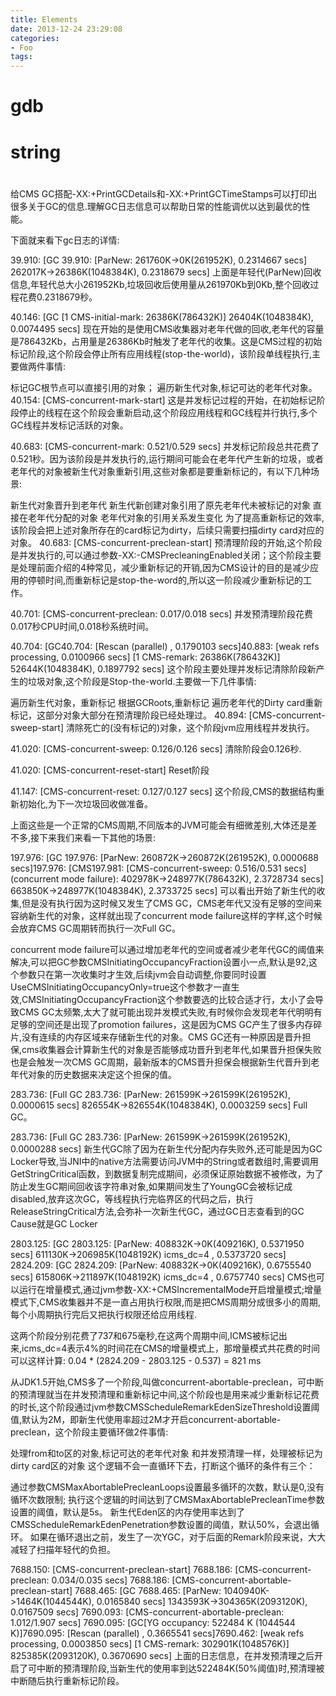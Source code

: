 ```yaml
---
title: Elements
date: 2013-12-24 23:29:08
categories:
- Foo
tags:
---
```


# gdb
# string 
# 


给CMS GC搭配-XX:+PrintGCDetails和-XX:+PrintGCTimeStamps可以打印出很多关于GC的信息.理解GC日志信息可以帮助日常的性能调优以达到最优的性能。

下面就来看下gc日志的详情:

39.910: [GC 39.910: [ParNew: 261760K->0K(261952K), 0.2314667 secs] 262017K->26386K(1048384K), 0.2318679 secs]
上面是年轻代(ParNew)回收信息,年轻代总大小261952Kb,垃圾回收后使用量从261970Kb到0Kb,整个回收过程花费0.2318679秒。

40.146: [GC [1 CMS-initial-mark: 26386K(786432K)] 26404K(1048384K), 0.0074495 secs]
现在开始的是使用CMS收集器对老年代做的回收,老年代的容量是786432Kb，占用量是26386Kb时触发了老年代的收集。这是CMS过程的初始标记阶段,这个阶段会停止所有应用线程(stop-the-world)，该阶段单线程执行,主要做两件事情:

标记GC根节点可以直接引用的对象；
遍历新生代对象,标记可达的老年代对象。
40.154: [CMS-concurrent-mark-start]
这是并发标记过程的开始，在初始标记阶段停止的线程在这个阶段会重新启动,这个阶段应用线程和GC线程并行执行,多个GC线程并发标记活跃的对象。

40.683: [CMS-concurrent-mark: 0.521/0.529 secs]
并发标记阶段总共花费了0.521秒。因为该阶段是并发执行的,运行期间可能会在老年代产生新的垃圾，或者老年代的对象被新生代对象重新引用,这些对象都是要重新标记的，有以下几种场景:

新生代对象晋升到老年代
新生代新创建对象引用了原先老年代未被标记的对象
直接在老年代分配的对象
老年代对象的引用关系发生变化
为了提高重新标记的效率,该阶段会把上述对象所存在的card标记为dirty，后续只需要扫描dirty card对应的对象。
40.683: [CMS-concurrent-preclean-start]
预清理阶段的开始,这个阶段是并发执行的,可以通过参数-XX:-CMSPrecleaningEnabled关闭；这个阶段主要是处理前面介绍的4种常见，减少重新标记的开销,因为CMS设计的目的是减少应用的停顿时间,而重新标记是stop-the-word的,所以这一阶段减少重新标记的工作。

40.701: [CMS-concurrent-preclean: 0.017/0.018 secs]
并发预清理阶段花费0.017秒CPU时间,0.018秒系统时间。

40.704: [GC40.704: [Rescan (parallel) , 0.1790103 secs]40.883: [weak refs processing, 0.0100966 secs] [1 CMS-remark: 26386K(786432K)] 52644K(1048384K), 0.1897792 secs]
这个阶段主要处理并发标记清除阶段新产生的垃圾对象,这个阶段是Stop-the-world.主要做一下几件事情:

遍历新生代对象，重新标记
根据GCRoots,重新标记
遍历老年代的Dirty card重新标记，这部分对象大部分在预清理阶段已经处理过。
40.894: [CMS-concurrent-sweep-start]
清除死亡的(没有标记的)对象，这个阶段jvm应用线程并发执行。

41.020: [CMS-concurrent-sweep: 0.126/0.126 secs]
清除阶段会0.126秒.

41.020: [CMS-concurrent-reset-start]
Reset阶段

41.147: [CMS-concurrent-reset: 0.127/0.127 secs]
这个阶段,CMS的数据结构重新初始化,为下一次垃圾回收做准备。

上面这些是一个正常的CMS周期,不同版本的JVM可能会有细微差别,大体还是差不多,接下来我们来看一下其他的场景:

197.976: [GC 197.976: [ParNew: 260872K->260872K(261952K), 0.0000688 secs]197.976: [CMS197.981: [CMS-concurrent-sweep: 0.516/0.531 secs]
(concurrent mode failure): 402978K->248977K(786432K), 2.3728734 secs] 663850K->248977K(1048384K), 2.3733725 secs]
可以看出开始了新生代的收集,但是没有执行因为这时候又发生了CMS GC，CMS老年代又没有足够的空间来容纳新生代的对象，这样就出现了concurrent mode failure这样的字样,这个时候会放弃CMS GC周期转而执行一次Full GC。

concurrent mode failure可以通过增加老年代的空间或者减少老年代GC的阈值来解决,可以把GC参数CMSInitiatingOccupancyFraction设置小一点,默认是92,这个参数只在第一次收集时才生效,后续jvm会自动调整,你要同时设置UseCMSInitiatingOccupancyOnly=true这个参数才一直生效,CMSInitiatingOccupancyFraction这个参数要选的比较合适才行，太小了会导致CMS GC太频繁,太大了就可能出现并发模式失败,有时候你会发现老年代明明有足够的空间还是出现了promotion failures，这是因为CMS GC产生了很多内存碎片,没有连续的内存区域来存储新生代的对象。CMS GC还有一种原因是晋升担保,cms收集器会计算新生代的对象是否能够成功晋升到老年代,如果晋升担保失败也是会触发一次CMS GC周期，最新版本的CMS晋升担保会根据新生代晋升到老年代对象的历史数据来决定这个担保的值。

283.736: [Full GC 283.736: [ParNew: 261599K->261599K(261952K), 0.0000615 secs] 826554K->826554K(1048384K), 0.0003259 secs]
Full GC。

283.736: [Full GC 283.736: [ParNew: 261599K->261599K(261952K), 0.0000288 secs]
新生代GC除了因为在新生代分配内存失败外,还可能是因为GC Locker导致,当JNI中的native方法需要访问JVM中的String或者数组时,需要调用GetStringCritical函数，到数据复制完成期间，必须保证原始数据不被修改，为了防止发生GC期间回收该字符串对象,如果期间发生了YoungGC会被标记成disabled,放弃这次GC，等线程执行完临界区的代码之后，执行ReleaseStringCritical方法,会弥补一次新生代GC，通过GC日志查看到的GC Cause就是GC Locker

2803.125: [GC 2803.125: [ParNew: 408832K->0K(409216K), 0.5371950 secs] 611130K->206985K(1048192K) icms_dc=4 , 0.5373720 secs]
2824.209: [GC 2824.209: [ParNew: 408832K->0K(409216K), 0.6755540 secs] 615806K->211897K(1048192K) icms_dc=4 , 0.6757740 secs]
CMS也可以运行在增量模式,通过jvm参数-XX:+CMSIncrementalMode开启增量模式;增量模式下,CMS收集器并不是一直占用执行权限,而是把CMS周期分成很多小的周期,每个小周期执行完后又把执行权限还给应用线程.

这两个阶段分别花费了737和675毫秒,在这两个周期中间,ICMS被标记出来,icms_dc=4表示4%的时间花在CMS的增量模式上，那增量模式共花费的时间可以这样计算:
0.04 * (2824.209 - 2803.125 - 0.537) = 821 ms

从JDK1.5开始,CMS多了一个阶段,叫做concurrent-abortable-preclean，可中断的预清理就当在并发预清理和重新标记中间,这个阶段也是用来减少重新标记花费的时长,这个阶段通过jvm参数CMSScheduleRemarkEdenSizeThreshold设置阈值,默认为2M，即新生代使用率超过2M才开启concurrent-abortable-preclean，这个阶段主要循环做2件事情:

处理from和to区的对象,标记可达的老年代对象
和并发预清理一样，处理被标记为dirty card区的对象
这个逻辑不会一直循环下去，打断这个循环的条件有三个：

通过参数CMSMaxAbortablePrecleanLoops设置最多循环的次数，默认是0,没有循环次数限制;
执行这个逻辑的时间达到了CMSMaxAbortablePrecleanTime参数设置的阈值，默认是5s。
新生代Eden区的内存使用率达到了CMSScheduleRemarkEdenPenetration参数设置的阈值，默认50%，会退出循环。
如果在循环退出之前，发生了一次YGC，对于后面的Remark阶段来说，大大减轻了扫描年轻代的负担。

7688.150: [CMS-concurrent-preclean-start]
7688.186: [CMS-concurrent-preclean: 0.034/0.035 secs]
7688.186: [CMS-concurrent-abortable-preclean-start]
7688.465: [GC 7688.465: [ParNew: 1040940K->1464K(1044544K), 0.0165840 secs] 1343593K->304365K(2093120K), 0.0167509 secs]
7690.093: [CMS-concurrent-abortable-preclean: 1.012/1.907 secs]
7690.095: [GC[YG occupancy: 522484 K (1044544 K)]7690.095: [Rescan (parallel) , 0.3665541 secs]7690.462: [weak refs processing, 0.0003850 secs] [1 CMS-remark: 302901K(1048576K)] 825385K(2093120K), 0.3670690 secs]
上面的日志信息，在并发预清理之后开启了可中断的预清理阶段,当新生代的使用率到达522484K(50%阈值)时,预清理被中断随后执行重新标记阶段。

